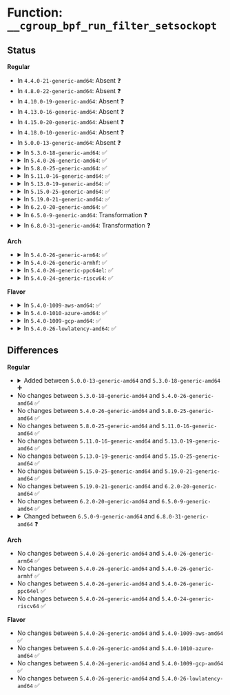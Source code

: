 # Function: <code>__cgroup_bpf_run_filter_setsockopt</code>

## Status
<b>Regular</b>
<ul>
<li>
In <code>4.4.0-21-generic-amd64</code>: Absent ❓
</li>
<li>
In <code>4.8.0-22-generic-amd64</code>: Absent ❓
</li>
<li>
In <code>4.10.0-19-generic-amd64</code>: Absent ❓
</li>
<li>
In <code>4.13.0-16-generic-amd64</code>: Absent ❓
</li>
<li>
In <code>4.15.0-20-generic-amd64</code>: Absent ❓
</li>
<li>
In <code>4.18.0-10-generic-amd64</code>: Absent ❓
</li>
<li>
In <code>5.0.0-13-generic-amd64</code>: Absent ❓
</li>
<li>
<details>
<summary>In <code>5.3.0-18-generic-amd64</code>: ✅</summary>

```c
int __cgroup_bpf_run_filter_setsockopt(struct sock * sk, int * level, int * optname, char * optval, int * optlen, char * * kernel_optval)
```

```json
{
  "name": "__cgroup_bpf_run_filter_setsockopt",
  "collision_type": "Unique Global",
  "inline_type": "No",
  "funcs": [
    {
      "addr": 18446744071580909376,
      "name": "__cgroup_bpf_run_filter_setsockopt",
      "external": true,
      "loc": "kernel/bpf/cgroup.c:977",
      "file": "kernel/bpf/cgroup.c",
      "inline": "seen, unknown",
      "caller_inline": [],
      "caller_func": [
        "net/socket.c:__sys_setsockopt"
      ]
    }
  ],
  "symbols": [
    {
      "addr": 18446744071580909376,
      "name": "__cgroup_bpf_run_filter_setsockopt",
      "section": ".text",
      "bind": "STB_GLOBAL",
      "size": 659
    }
  ]
}
```
</details>
</li>
<li>
<details>
<summary>In <code>5.4.0-26-generic-amd64</code>: ✅</summary>

```c
int __cgroup_bpf_run_filter_setsockopt(struct sock * sk, int * level, int * optname, char * optval, int * optlen, char * * kernel_optval)
```

```json
{
  "name": "__cgroup_bpf_run_filter_setsockopt",
  "collision_type": "Unique Global",
  "inline_type": "No",
  "funcs": [
    {
      "addr": 18446744071580963248,
      "name": "__cgroup_bpf_run_filter_setsockopt",
      "external": true,
      "loc": "kernel/bpf/cgroup.c:986",
      "file": "kernel/bpf/cgroup.c",
      "inline": "seen, unknown",
      "caller_inline": [],
      "caller_func": [
        "net/socket.c:__sys_setsockopt"
      ]
    }
  ],
  "symbols": [
    {
      "addr": 18446744071580963248,
      "name": "__cgroup_bpf_run_filter_setsockopt",
      "section": ".text",
      "bind": "STB_GLOBAL",
      "size": 700
    }
  ]
}
```
</details>
</li>
<li>
<details>
<summary>In <code>5.8.0-25-generic-amd64</code>: ✅</summary>

```c
int __cgroup_bpf_run_filter_setsockopt(struct sock * sk, int * level, int * optname, char * optval, int * optlen, char * * kernel_optval)
```

```json
{
  "name": "__cgroup_bpf_run_filter_setsockopt",
  "collision_type": "Unique Global",
  "inline_type": "No",
  "funcs": [
    {
      "addr": 18446744071581132896,
      "name": "__cgroup_bpf_run_filter_setsockopt",
      "external": true,
      "loc": "kernel/bpf/cgroup.c:1303",
      "file": "kernel/bpf/cgroup.c",
      "inline": "seen, unknown",
      "caller_inline": [],
      "caller_func": [
        "net/socket.c:__sys_setsockopt"
      ]
    }
  ],
  "symbols": [
    {
      "addr": 18446744071581132896,
      "name": "__cgroup_bpf_run_filter_setsockopt",
      "section": ".text",
      "bind": "STB_GLOBAL",
      "size": 714
    }
  ]
}
```
</details>
</li>
<li>
<details>
<summary>In <code>5.11.0-16-generic-amd64</code>: ✅</summary>

```c
int __cgroup_bpf_run_filter_setsockopt(struct sock * sk, int * level, int * optname, char * optval, int * optlen, char * * kernel_optval)
```

```json
{
  "name": "__cgroup_bpf_run_filter_setsockopt",
  "collision_type": "Unique Global",
  "inline_type": "No",
  "funcs": [
    {
      "addr": 18446744071581167056,
      "name": "__cgroup_bpf_run_filter_setsockopt",
      "external": true,
      "loc": "kernel/bpf/cgroup.c:1327",
      "file": "kernel/bpf/cgroup.c",
      "inline": "seen, unknown",
      "caller_inline": [],
      "caller_func": [
        "net/socket.c:__sys_setsockopt"
      ]
    }
  ],
  "symbols": [
    {
      "addr": 18446744071581167056,
      "name": "__cgroup_bpf_run_filter_setsockopt",
      "section": ".text",
      "bind": "STB_GLOBAL",
      "size": 761
    }
  ]
}
```
</details>
</li>
<li>
<details>
<summary>In <code>5.13.0-19-generic-amd64</code>: ✅</summary>

```c
int __cgroup_bpf_run_filter_setsockopt(struct sock * sk, int * level, int * optname, char * optval, int * optlen, char * * kernel_optval)
```

```json
{
  "name": "__cgroup_bpf_run_filter_setsockopt",
  "collision_type": "Unique Global",
  "inline_type": "No",
  "funcs": [
    {
      "addr": 18446744071581184352,
      "name": "__cgroup_bpf_run_filter_setsockopt",
      "external": true,
      "loc": "kernel/bpf/cgroup.c:1350",
      "file": "kernel/bpf/cgroup.c",
      "inline": "seen, unknown",
      "caller_inline": [],
      "caller_func": [
        "net/socket.c:__sys_setsockopt"
      ]
    }
  ],
  "symbols": [
    {
      "addr": 18446744071581184352,
      "name": "__cgroup_bpf_run_filter_setsockopt",
      "section": ".text",
      "bind": "STB_GLOBAL",
      "size": 1080
    }
  ]
}
```
</details>
</li>
<li>
<details>
<summary>In <code>5.15.0-25-generic-amd64</code>: ✅</summary>

```c
int __cgroup_bpf_run_filter_setsockopt(struct sock * sk, int * level, int * optname, char * optval, int * optlen, char * * kernel_optval)
```

```json
{
  "name": "__cgroup_bpf_run_filter_setsockopt",
  "collision_type": "Unique Global",
  "inline_type": "No",
  "funcs": [
    {
      "addr": 18446744071581424784,
      "name": "__cgroup_bpf_run_filter_setsockopt",
      "external": true,
      "loc": "kernel/bpf/cgroup.c:1380",
      "file": "kernel/bpf/cgroup.c",
      "inline": "seen, unknown",
      "caller_inline": [],
      "caller_func": [
        "net/socket.c:__sys_setsockopt"
      ]
    }
  ],
  "symbols": [
    {
      "addr": 18446744071581424784,
      "name": "__cgroup_bpf_run_filter_setsockopt",
      "section": ".text",
      "bind": "STB_GLOBAL",
      "size": 914
    }
  ]
}
```
</details>
</li>
<li>
<details>
<summary>In <code>5.19.0-21-generic-amd64</code>: ✅</summary>

```c
int __cgroup_bpf_run_filter_setsockopt(struct sock * sk, int * level, int * optname, char * optval, int * optlen, char * * kernel_optval)
```

```json
{
  "name": "__cgroup_bpf_run_filter_setsockopt",
  "collision_type": "Unique Global",
  "inline_type": "No",
  "funcs": [
    {
      "addr": 18446744071581751088,
      "name": "__cgroup_bpf_run_filter_setsockopt",
      "external": true,
      "loc": "kernel/bpf/cgroup.c:1548",
      "file": "kernel/bpf/cgroup.c",
      "inline": "seen, unknown",
      "caller_inline": [],
      "caller_func": [
        "net/socket.c:__sys_setsockopt"
      ]
    }
  ],
  "symbols": [
    {
      "addr": 18446744071581751088,
      "name": "__cgroup_bpf_run_filter_setsockopt",
      "section": ".text",
      "bind": "STB_GLOBAL",
      "size": 858
    }
  ]
}
```
</details>
</li>
<li>
<details>
<summary>In <code>6.2.0-20-generic-amd64</code>: ✅</summary>

```c
int __cgroup_bpf_run_filter_setsockopt(struct sock * sk, int * level, int * optname, char * optval, int * optlen, char * * kernel_optval)
```

```json
{
  "name": "__cgroup_bpf_run_filter_setsockopt",
  "collision_type": "Unique Global",
  "inline_type": "No",
  "funcs": [
    {
      "addr": 18446744071582166160,
      "name": "__cgroup_bpf_run_filter_setsockopt",
      "external": true,
      "loc": "kernel/bpf/cgroup.c:1787",
      "file": "kernel/bpf/cgroup.c",
      "inline": "seen, unknown",
      "caller_inline": [],
      "caller_func": [
        "net/socket.c:__sys_setsockopt"
      ]
    }
  ],
  "symbols": [
    {
      "addr": 18446744071582166160,
      "name": "__cgroup_bpf_run_filter_setsockopt",
      "section": ".text",
      "bind": "STB_GLOBAL",
      "size": 858
    }
  ]
}
```
</details>
</li>
<li>
<details>
<summary>In <code>6.5.0-9-generic-amd64</code>: Transformation ❓</summary>

```c
int __cgroup_bpf_run_filter_setsockopt(struct sock * sk, int * level, int * optname, char * optval, int * optlen, char * * kernel_optval)
```

```json
{
  "name": "__cgroup_bpf_run_filter_setsockopt",
  "collision_type": "Unique Global",
  "inline_type": "No",
  "funcs": [
    {
      "addr": 0,
      "name": "__cgroup_bpf_run_filter_setsockopt",
      "external": true,
      "loc": "kernel/bpf/cgroup.c:1787",
      "file": "kernel/bpf/cgroup.c",
      "inline": "seen, unknown",
      "caller_inline": [],
      "caller_func": [
        "net/socket.c:__sys_setsockopt"
      ]
    }
  ],
  "symbols": [
    {
      "addr": 18446744071596544930,
      "name": "__cgroup_bpf_run_filter_setsockopt.cold",
      "section": ".text",
      "bind": "STB_LOCAL",
      "size": 21
    },
    {
      "addr": 18446744071582363088,
      "name": "__cgroup_bpf_run_filter_setsockopt",
      "section": ".text",
      "bind": "STB_GLOBAL",
      "size": 962
    }
  ]
}
```
</details>
</li>
<li>
<details>
<summary>In <code>6.8.0-31-generic-amd64</code>: Transformation ❓</summary>

```c
int __cgroup_bpf_run_filter_setsockopt(struct sock * sk, int * level, int * optname, sockptr_t optval, int * optlen, char * * kernel_optval)
```

```json
{
  "name": "__cgroup_bpf_run_filter_setsockopt",
  "collision_type": "Unique Global",
  "inline_type": "No",
  "funcs": [
    {
      "addr": 0,
      "name": "__cgroup_bpf_run_filter_setsockopt",
      "external": true,
      "loc": "kernel/bpf/cgroup.c:1802",
      "file": "kernel/bpf/cgroup.c",
      "inline": "seen, unknown",
      "caller_inline": [],
      "caller_func": [
        "net/socket.c:do_sock_setsockopt"
      ]
    }
  ],
  "symbols": [
    {
      "addr": 18446744071597448625,
      "name": "__cgroup_bpf_run_filter_setsockopt.cold",
      "section": ".text",
      "bind": "STB_LOCAL",
      "size": 21
    },
    {
      "addr": 18446744071582529984,
      "name": "__cgroup_bpf_run_filter_setsockopt",
      "section": ".text",
      "bind": "STB_GLOBAL",
      "size": 975
    }
  ]
}
```
</details>
</li>
</ul>
<b>Arch</b>
<ul>
<li>
<details>
<summary>In <code>5.4.0-26-generic-arm64</code>: ✅</summary>

```c
int __cgroup_bpf_run_filter_setsockopt(struct sock * sk, int * level, int * optname, char * optval, int * optlen, char * * kernel_optval)
```

```json
{
  "name": "__cgroup_bpf_run_filter_setsockopt",
  "collision_type": "Unique Global",
  "inline_type": "No",
  "funcs": [
    {
      "addr": 18446603336492313640,
      "name": "__cgroup_bpf_run_filter_setsockopt",
      "external": true,
      "loc": "kernel/bpf/cgroup.c:986",
      "file": "kernel/bpf/cgroup.c",
      "inline": "seen, unknown",
      "caller_inline": [],
      "caller_func": [
        "net/socket.c:__arm64_sys_setsockopt"
      ]
    }
  ],
  "symbols": [
    {
      "addr": 18446603336492313640,
      "name": "__cgroup_bpf_run_filter_setsockopt",
      "section": ".text",
      "bind": "STB_GLOBAL",
      "size": 740
    }
  ]
}
```
</details>
</li>
<li>
<details>
<summary>In <code>5.4.0-26-generic-armhf</code>: ✅</summary>

```c
int __cgroup_bpf_run_filter_setsockopt(struct sock * sk, int * level, int * optname, char * optval, int * optlen, char * * kernel_optval)
```

```json
{
  "name": "__cgroup_bpf_run_filter_setsockopt",
  "collision_type": "Unique Global",
  "inline_type": "No",
  "funcs": [
    {
      "addr": 3226198864,
      "name": "__cgroup_bpf_run_filter_setsockopt",
      "external": true,
      "loc": "kernel/bpf/cgroup.c:986",
      "file": "kernel/bpf/cgroup.c",
      "inline": "seen, unknown",
      "caller_inline": [],
      "caller_func": [
        "net/socket.c:__se_sys_setsockopt"
      ]
    }
  ],
  "symbols": [
    {
      "addr": 3226198864,
      "name": "__cgroup_bpf_run_filter_setsockopt",
      "section": ".text",
      "bind": "STB_GLOBAL",
      "size": 1052
    }
  ]
}
```
</details>
</li>
<li>
<details>
<summary>In <code>5.4.0-26-generic-ppc64el</code>: ✅</summary>

```c
int __cgroup_bpf_run_filter_setsockopt(struct sock * sk, int * level, int * optname, char * optval, int * optlen, char * * kernel_optval)
```

```json
{
  "name": "__cgroup_bpf_run_filter_setsockopt",
  "collision_type": "Unique Global",
  "inline_type": "No",
  "funcs": [
    {
      "addr": 13835058055285552784,
      "name": "__cgroup_bpf_run_filter_setsockopt",
      "external": true,
      "loc": "kernel/bpf/cgroup.c:986",
      "file": "kernel/bpf/cgroup.c",
      "inline": "seen, unknown",
      "caller_inline": [],
      "caller_func": [
        "net/socket.c:__sys_setsockopt"
      ]
    }
  ],
  "symbols": [
    {
      "addr": 13835058055285552784,
      "name": "__cgroup_bpf_run_filter_setsockopt",
      "section": ".text",
      "bind": "STB_GLOBAL",
      "size": 1044
    }
  ]
}
```
</details>
</li>
<li>
<details>
<summary>In <code>5.4.0-24-generic-riscv64</code>: ✅</summary>

```c
int __cgroup_bpf_run_filter_setsockopt(struct sock * sk, int * level, int * optname, char * optval, int * optlen, char * * kernel_optval)
```

```json
{
  "name": "__cgroup_bpf_run_filter_setsockopt",
  "collision_type": "Unique Global",
  "inline_type": "No",
  "funcs": [
    {
      "addr": 18446743936272440844,
      "name": "__cgroup_bpf_run_filter_setsockopt",
      "external": true,
      "loc": "kernel/bpf/cgroup.c:986",
      "file": "kernel/bpf/cgroup.c",
      "inline": "seen, unknown",
      "caller_inline": [],
      "caller_func": [
        "net/socket.c:__se_sys_setsockopt"
      ]
    }
  ],
  "symbols": [
    {
      "addr": 18446743936272440844,
      "name": "__cgroup_bpf_run_filter_setsockopt",
      "section": ".text",
      "bind": "STB_GLOBAL",
      "size": 664
    }
  ]
}
```
</details>
</li>
</ul>
<b>Flavor</b>
<ul>
<li>
<details>
<summary>In <code>5.4.0-1009-aws-amd64</code>: ✅</summary>

```c
int __cgroup_bpf_run_filter_setsockopt(struct sock * sk, int * level, int * optname, char * optval, int * optlen, char * * kernel_optval)
```

```json
{
  "name": "__cgroup_bpf_run_filter_setsockopt",
  "collision_type": "Unique Global",
  "inline_type": "No",
  "funcs": [
    {
      "addr": 18446744071580932048,
      "name": "__cgroup_bpf_run_filter_setsockopt",
      "external": true,
      "loc": "kernel/bpf/cgroup.c:986",
      "file": "kernel/bpf/cgroup.c",
      "inline": "seen, unknown",
      "caller_inline": [],
      "caller_func": [
        "net/socket.c:__sys_setsockopt"
      ]
    }
  ],
  "symbols": [
    {
      "addr": 18446744071580932048,
      "name": "__cgroup_bpf_run_filter_setsockopt",
      "section": ".text",
      "bind": "STB_GLOBAL",
      "size": 700
    }
  ]
}
```
</details>
</li>
<li>
<details>
<summary>In <code>5.4.0-1010-azure-amd64</code>: ✅</summary>

```c
int __cgroup_bpf_run_filter_setsockopt(struct sock * sk, int * level, int * optname, char * optval, int * optlen, char * * kernel_optval)
```

```json
{
  "name": "__cgroup_bpf_run_filter_setsockopt",
  "collision_type": "Unique Global",
  "inline_type": "No",
  "funcs": [
    {
      "addr": 18446744071580878112,
      "name": "__cgroup_bpf_run_filter_setsockopt",
      "external": true,
      "loc": "kernel/bpf/cgroup.c:986",
      "file": "kernel/bpf/cgroup.c",
      "inline": "seen, unknown",
      "caller_inline": [],
      "caller_func": [
        "net/socket.c:__sys_setsockopt"
      ]
    }
  ],
  "symbols": [
    {
      "addr": 18446744071580878112,
      "name": "__cgroup_bpf_run_filter_setsockopt",
      "section": ".text",
      "bind": "STB_GLOBAL",
      "size": 700
    }
  ]
}
```
</details>
</li>
<li>
<details>
<summary>In <code>5.4.0-1009-gcp-amd64</code>: ✅</summary>

```c
int __cgroup_bpf_run_filter_setsockopt(struct sock * sk, int * level, int * optname, char * optval, int * optlen, char * * kernel_optval)
```

```json
{
  "name": "__cgroup_bpf_run_filter_setsockopt",
  "collision_type": "Unique Global",
  "inline_type": "No",
  "funcs": [
    {
      "addr": 18446744071580923296,
      "name": "__cgroup_bpf_run_filter_setsockopt",
      "external": true,
      "loc": "kernel/bpf/cgroup.c:986",
      "file": "kernel/bpf/cgroup.c",
      "inline": "seen, unknown",
      "caller_inline": [],
      "caller_func": [
        "net/socket.c:__sys_setsockopt"
      ]
    }
  ],
  "symbols": [
    {
      "addr": 18446744071580923296,
      "name": "__cgroup_bpf_run_filter_setsockopt",
      "section": ".text",
      "bind": "STB_GLOBAL",
      "size": 700
    }
  ]
}
```
</details>
</li>
<li>
<details>
<summary>In <code>5.4.0-26-lowlatency-amd64</code>: ✅</summary>

```c
int __cgroup_bpf_run_filter_setsockopt(struct sock * sk, int * level, int * optname, char * optval, int * optlen, char * * kernel_optval)
```

```json
{
  "name": "__cgroup_bpf_run_filter_setsockopt",
  "collision_type": "Unique Global",
  "inline_type": "No",
  "funcs": [
    {
      "addr": 18446744071580983600,
      "name": "__cgroup_bpf_run_filter_setsockopt",
      "external": true,
      "loc": "kernel/bpf/cgroup.c:986",
      "file": "kernel/bpf/cgroup.c",
      "inline": "seen, unknown",
      "caller_inline": [],
      "caller_func": [
        "net/socket.c:__sys_setsockopt"
      ]
    }
  ],
  "symbols": [
    {
      "addr": 18446744071580983600,
      "name": "__cgroup_bpf_run_filter_setsockopt",
      "section": ".text",
      "bind": "STB_GLOBAL",
      "size": 736
    }
  ]
}
```
</details>
</li>
</ul>

## Differences
<b>Regular</b>
<ul>
<li>
<details>
<summary>Added between <code>5.0.0-13-generic-amd64</code> and <code>5.3.0-18-generic-amd64</code> ➕</summary>

```c
int __cgroup_bpf_run_filter_setsockopt(struct sock * sk, int * level, int * optname, char * optval, int * optlen, char * * kernel_optval)
```
</details>
</li>
<li>
No changes between <code>5.3.0-18-generic-amd64</code> and <code>5.4.0-26-generic-amd64</code> ✅
</li>
<li>
No changes between <code>5.4.0-26-generic-amd64</code> and <code>5.8.0-25-generic-amd64</code> ✅
</li>
<li>
No changes between <code>5.8.0-25-generic-amd64</code> and <code>5.11.0-16-generic-amd64</code> ✅
</li>
<li>
No changes between <code>5.11.0-16-generic-amd64</code> and <code>5.13.0-19-generic-amd64</code> ✅
</li>
<li>
No changes between <code>5.13.0-19-generic-amd64</code> and <code>5.15.0-25-generic-amd64</code> ✅
</li>
<li>
No changes between <code>5.15.0-25-generic-amd64</code> and <code>5.19.0-21-generic-amd64</code> ✅
</li>
<li>
No changes between <code>5.19.0-21-generic-amd64</code> and <code>6.2.0-20-generic-amd64</code> ✅
</li>
<li>
No changes between <code>6.2.0-20-generic-amd64</code> and <code>6.5.0-9-generic-amd64</code> ✅
</li>
<li>
<details>
<summary>Changed between <code>6.5.0-9-generic-amd64</code> and <code>6.8.0-31-generic-amd64</code> ❓</summary>
<ul>
<li>
<b>Param type changed. </b>
<code>char * optval</code> ➡️ <code>sockptr_t optval</code>
</li>
</ul>
</details>
</li>
</ul>
<b>Arch</b>
<ul>
<li>
No changes between <code>5.4.0-26-generic-amd64</code> and <code>5.4.0-26-generic-arm64</code> ✅
</li>
<li>
No changes between <code>5.4.0-26-generic-amd64</code> and <code>5.4.0-26-generic-armhf</code> ✅
</li>
<li>
No changes between <code>5.4.0-26-generic-amd64</code> and <code>5.4.0-26-generic-ppc64el</code> ✅
</li>
<li>
No changes between <code>5.4.0-26-generic-amd64</code> and <code>5.4.0-24-generic-riscv64</code> ✅
</li>
</ul>
<b>Flavor</b>
<ul>
<li>
No changes between <code>5.4.0-26-generic-amd64</code> and <code>5.4.0-1009-aws-amd64</code> ✅
</li>
<li>
No changes between <code>5.4.0-26-generic-amd64</code> and <code>5.4.0-1010-azure-amd64</code> ✅
</li>
<li>
No changes between <code>5.4.0-26-generic-amd64</code> and <code>5.4.0-1009-gcp-amd64</code> ✅
</li>
<li>
No changes between <code>5.4.0-26-generic-amd64</code> and <code>5.4.0-26-lowlatency-amd64</code> ✅
</li>
</ul>
